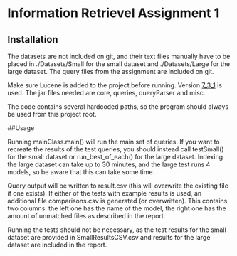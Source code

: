 # Information Retrievel Assignment 1

## Installation

The datasets are not included on git, and their text files manually have to be placed in ./Datasets/Small for the small 
dataset and ./Datasets/Large for the large dataset. The query files from the assignment are included on git.

Make sure Lucene is added to the project before running. Version
[7_3_1](https://archive.apache.org/dist/lucene/java/7.3.1/) is used. The jar files needed are core, queries, queryParser and
misc.

The code contains several hardcoded paths,
so the program should always be used from this project root.


##Usage

Running mainClass.main() will run the main set of queries. If you want to recreate the results of the test queries, 
you should instead call testSmall() for the small dataset or run_best_of_each() for the large 
dataset. Indexing the large dataset can take up to 30 
minutes, and the large test runs 4 models, so be aware that this can take some time.

Query output will be written to result.csv (this will overwrite the existing file if one exists). 
If either of the tests with example results is used, an additional file comparisons.csv is generated (or overwritten). 
This contains two columns: the left one has the name of the model, the right one has the amount of unmatched files as 
described in 
the report.

Running the tests should not be necessary, as the test results for the small dataset are provided in SmallResultsCSV.csv
and results for the large dataset are included in the report.